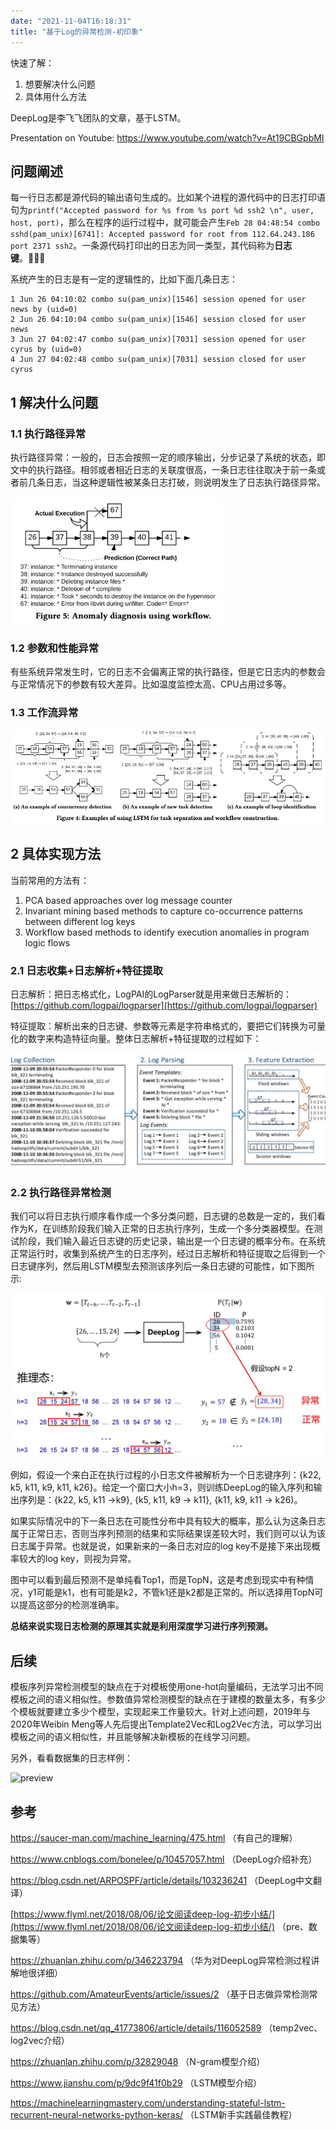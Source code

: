 ```yaml
---
date: "2021-11-04T16:18:31"
title: "基于Log的异常检测-初印象"
---
```


快速了解：

1. 想要解决什么问题
2. 具体用什么方法

DeepLog是李飞飞团队的文章，基于LSTM。

Presentation on Youtube: https://www.youtube.com/watch?v=At19CBGpbMI

## 问题阐述

每一行日志都是源代码的输出语句生成的。比如某个进程的源代码中的日志打印语句为`printf("Accepted password for %s from %s port %d ssh2 \n", user, host, port)`，那么在程序的运行过程中，就可能会产生`Feb 28 04:48:54 combo sshd(pam_unix)[6741]: Accepted password for root from 112.64.243.186 port 2371 ssh2`。一条源代码打印出的日志为同一类型，其代码称为**日志键**。

系统产生的日志是有一定的逻辑性的，比如下面几条日志：

```shell
1 Jun 26 04:10:02 combo su(pam_unix)[1546] session opened for user news by (uid=0)
2 Jun 26 04:10:04 combo su(pam_unix)[1546] session closed for user news
3 Jun 27 04:02:47 combo su(pam_unix)[7031] session opened for user cyrus by (uid=0)
4 Jun 27 04:02:48 combo su(pam_unix)[7031] session closed for user cyrus
```

## 1 解决什么问题

### 1.1 执行路径异常

执行路径异常：一般的，日志会按照一定的顺序输出，分步记录了系统的状态，即文中的执行路径。相邻或者相近日志的关联度很高，一条日志往往取决于前一条或者前几条日志，当这种逻辑性被某条日志打破，则说明发生了日志执行路径异常。

<img src="https://raw.githubusercontent.com/zecoo/imgs/master/uPic/image-20211108101113268.png" alt="image-20211108101113268" style="zoom: 33%;"/>

### 1.2 参数和性能异常

有些系统异常发生时，它的日志不会偏离正常的执行路径，但是它日志内的参数会与正常情况下的参数有较大差异。比如温度监控太高、CPU占用过多等。

### 1.3 工作流异常

![image-20211108105807187](https://raw.githubusercontent.com/zecoo/imgs/master/uPic/image-20211108105807187.png)

## 2 具体实现方法

当前常用的方法有：

1. PCA based approaches over log message counter
2. Invariant mining based methods to capture co-occurrence patterns between different log keys
3. Workflow based methods to identify execution anomalies in program logic flows

### 2.1 日志收集+日志解析+特征提取

日志解析：把日志格式化，LogPAI的LogParser就是用来做日志解析的：[https://github.com/logpai/logparser](https://github.com/logpai/logparser)

特征提取：解析出来的日志键、参数等元素是字符串格式的，要把它们转换为可量化的数字来构造特征向量。整体日志解析+特征提取的过程如下：

<img src="https://raw.githubusercontent.com/zecoo/imgs/master/uPic/image-20211108103142888.png" alt="image-20211108103142888" style="zoom:50%;" />

### 2.2 执行路径异常检测

我们可以将日志执行顺序看作成一个多分类问题，日志键的总数是一定的，我们看作为K，在训练阶段我们输入正常的日志执行序列，生成一个多分类器模型。在测试阶段，我们输入最近日志键的历史记录，输出是一个日志键的概率分布。在系统正常运行时，收集到系统产生的日志序列，经过日志解析和特征提取之后得到一个日志键序列，然后用LSTM模型去预测该序列后一条日志键的可能性，如下图所示:

<img src="https://raw.githubusercontent.com/zecoo/imgs/master/uPic/v2-cbbbfd3b494b12fac63e8146b2b13579_r.jpg" alt="preview" style="zoom:50%;" />

例如，假设一个来白正在执行过程的小日志文件被解析为一个日志键序列：{k22, k5, k11, k9, k11, k26}。给定一个窗口大小h=3，则训练DeepLog的输入序列和输出序列是：{k22, k5, k11 ->k9}, {k5, k11, k9 -> k11}, {k11, k9, k11 -> k26)。

如果实际情况中的下一条日志在可能性分布中具有较大的概率，那么认为这条日志属于正常日志，否则当序列预测的结果和实际结果误差较大时，我们则可以认为该日志属于异常。也就是说，如果新来的一条日志对应的log key不是接下来出现概率较大的log key，则视为异常。

图中可以看到最后预测不是单纯看Top1，而是TopN，这是考虑到现实中有种情况，y1可能是k1，也有可能是k2，不管k1还是k2都是正常的。所以选择用TopN可以提高这部分的检测准确率。

**总结来说实现日志检测的原理其实就是利用深度学习进行序列预测。**

## 后续

模板序列异常检测模型的缺点在于对模板使用one-hot向量编码，无法学习出不同模板之间的语义相似性。参数值异常检测模型的缺点在于建模的数量太多，有多少个模板就要建立多少个模型，实现起来工作量较大。针对上述问题，2019年与2020年Weibin Meng等人先后提出Template2Vec和Log2Vec方法，可以学习出模板之间的语义相似性，并且能够解决新模板的在线学习问题。

另外，看看数据集的日志样例：

![preview](https://pic3.zhimg.com/v2-17c6371a20686b12820f853f88ab051e_r.jpg)

## 参考

https://saucer-man.com/machine_learning/475.html （有自己的理解）

https://www.cnblogs.com/bonelee/p/10457057.html （DeepLog介绍补充）

https://blog.csdn.net/ARPOSPF/article/details/103236241 （DeepLog中文翻译）

[https://www.flyml.net/2018/08/06/论文阅读deep-log-初步小结/](https://www.flyml.net/2018/08/06/论文阅读deep-log-初步小结/) （pre、数据集等）

https://zhuanlan.zhihu.com/p/346223794 （华为对DeepLog异常检测过程讲解地很详细）

https://github.com/AmateurEvents/article/issues/2 （基于日志做异常检测常见方法）

https://blog.csdn.net/qq_41773806/article/details/116052589 （temp2vec、log2vec介绍）

https://zhuanlan.zhihu.com/p/32829048 （N-gram模型介绍）

https://www.jianshu.com/p/9dc9f41f0b29 （LSTM模型介绍）

https://machinelearningmastery.com/understanding-stateful-lstm-recurrent-neural-networks-python-keras/ （LSTM新手实践最佳教程）